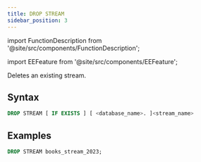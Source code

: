 ```yaml
---
title: DROP STREAM
sidebar_position: 3
---
```

import FunctionDescription from '@site/src/components/FunctionDescription';

<FunctionDescription description="Introduced or updated: v1.2.223"/>

import EEFeature from '@site/src/components/EEFeature';

<EEFeature featureName='STREAM'/>

Deletes an existing stream.

## Syntax

```sql
DROP STREAM [ IF EXISTS ] [ <database_name>. ]<stream_name>
```

## Examples

```sql
DROP STREAM books_stream_2023;
```
